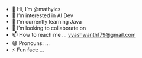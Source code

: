 - 👋 Hi, I’m @mathyics
- 👀 I’m interested in AI Dev
- 🌱 I’m currently learning Java
- 💞️ I’m looking to collaborate on 
- 📫 How to reach me ... vyashwanth179@gmail.com
- 😄 Pronouns: ...
- ⚡ Fun fact: ... 

<!---
mathyics/mathyics is a ✨ special ✨ repository because its `README.md` (this file) appears on your GitHub profile.
You can click the Preview link to take a look at your changes.
--->
